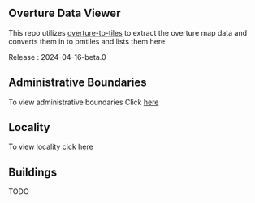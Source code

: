 ## Overture Data Viewer 

This repo utilizes [overture-to-tiles](https://github.com/kshitijrajsharma/overture-to-tiles) to extract the overture map data and converts them in to pmtiles and lists them here

Release : 2024-04-16-beta.0

## Administrative Boundaries 

To view administrative boundaries Click [here](https://protomaps.github.io/PMTiles/?url=https%3A%2F%2Fproduction-raw-data-api.s3.amazonaws.com%2Fdefault%2Foverture%2Fadb.pmtiles#map=1.12/36.6/0)

## Locality 

To view locality cick [here](https://protomaps.github.io/PMTiles/?url=https%3A%2F%2Fproduction-raw-data-api.s3.amazonaws.com%2Fdefault%2Foverture%2Flocality.pmtiles#map=0.96/-11.9/0)


## Buildings 
TODO

